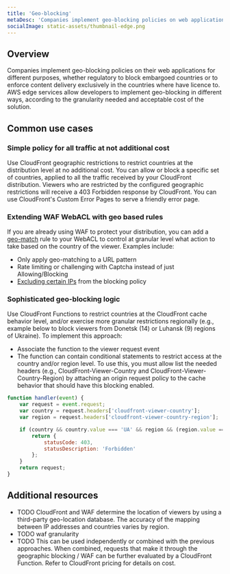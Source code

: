 ```yaml
---
title: 'Geo-blocking'
metaDesc: 'Companies implement geo-blocking policies on web applications for different purposes (e.g. regulatory with embargoed countries).'
socialImage: static-assets/thumbnail-edge.png
---
```

## Overview
Companies implement geo-blocking policies on their web applications for different purposes, whether regulatory to block embargoed countries or to enforce content delivery exclusively in the countries where have licence to. AWS edge services allow developers to implement geo-blocking in different ways, according to the granularity needed and acceptable cost of the solution.

## Common use cases

### Simple policy for all traffic at not additional cost
Use CloudFront geographic restrictions to restrict countries at the distribution level at no additional cost. You can allow or block a specific set of countries, applied to all the traffic received by your CloudFront distribution. Viewers who are restricted by the configured geographic restrictions will receive a 403 Forbidden response by CloudFront. You can use CloudFront's Custom Error Pages to serve a friendly error page.

### Extending WAF WebACL with geo based rules
If you are already using WAF to protect your distribution, you can add a [geo-match](https://docs.aws.amazon.com/waf/latest/developerguide/waf-rule-statement-type-geo-match.html) rule to your WebACL to control at granular level what action to take based on the country of the viewer. Examples include:
* Only apply geo-matching to a URL pattern
* Rate limiting or challenging with Captcha instead of just Allowing/Blocking
* [Excluding certain IPs](https://docs.aws.amazon.com/waf/latest/developerguide/classic-web-acl-ip-conditions.html) from the blocking policy

### Sophisticated geo-blocking logic
Use CloudFront Functions to restrict countries at the CloudFront cache behavior level, and/or exercise more granular restrictions regionally (e.g., example below to block viewers from Donetsk (14) or Luhansk (9) regions of Ukraine). To implement this approach:
* Associate the function to the viewer request event
* The function can contain conditional statements to restrict access at the country and/or region level. To use this, you must allow list the needed headers (e.g., CloudFront-Viewer-Country and CloudFront-Viewer-Country-Region) by attaching an origin request policy to the cache behavior that should have this blocking enabled.

``` javascript
function handler(event) {
    var request = event.request;
    var country = request.headers['cloudfront-viewer-country'];
    var region = request.headers['cloudfront-viewer-country-region'];

    if (country && country.value === 'UA' && region && (region.value === '9' || region.value === '14')) {
        return {
            statusCode: 403,
            statusDescription: 'Forbidden'
        };
    }
    return request;
}
```

## Additional resources
* TODO CloudFront and WAF determine the location of viewers by using a third-party geo-location database. The accuracy of the mapping between IP addresses and countries varies by region. 
* TODO waf granularity
* TODO This can be used independently or combined with the previous approaches. When combined, requests that make it through the geographic blocking / WAF can be further evaluated by a CloudFront Function. Refer to CloudFront pricing for details on cost.